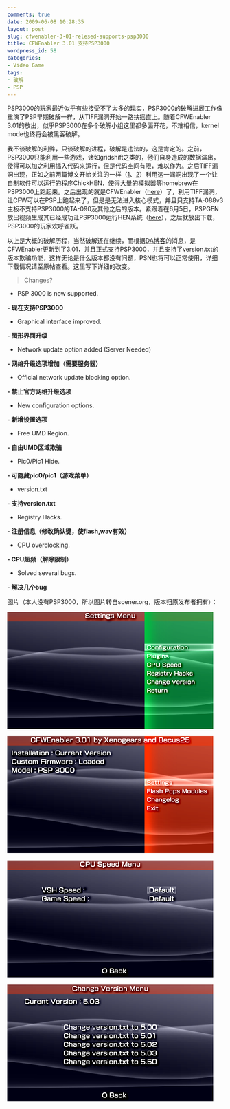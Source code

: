 ```yaml
---
comments: true
date: 2009-06-08 10:28:35
layout: post
slug: cfwenabler-3-01-relesed-supports-psp3000
title: CFWEnabler 3.01 支持PSP3000
wordpress_id: 58
categories:
- Video Game
tags:
- 破解
- PSP
---
```


PSP3000的玩家最近似乎有些接受不了太多的现实，PSP3000的破解进展工作像重演了PSP早期破解一样，从TIFF漏洞开始一路扶摇直上。随着CFWEnabler 3.01的放出，似乎PSP3000在多个破解小组这里都多面开花，不难相信，kernel mode也终将会被黑客破解。




我不谈破解的利弊，只谈破解的进程，破解是违法的，这是肯定的。之前，PSP3000只能利用一些游戏，诸如gridshift之类的，他们自身造成的数据溢出，使得可以加之利用插入代码来运行，但是代码空间有限，难以作为。之后TIFF漏洞出现，正如之前两篇博文开始关注的一样（[1](http://arthraim.cn/post/2009/05/22.html)、[2](http://arthraim.cn/post/2009/05/24.html)）利用这一漏洞出现了一个让自制软件可以运行的程序ChickHEN，使得大量的模拟器等homebrew在PSP3000上跑起来。之后出现的就是CFWEnabler（[here](http://arthraim.cn/post/2009/05/45.html)）了，利用TIFF漏洞，让CFW可以在PSP上跑起来了，但是是无法进入核心模式，并且只支持TA-088v3主板不支持PSP3000的TA-090及其他之后的版本。紧跟着在6月5日，PSPGEN放出视频生成其已经成功让PSP3000运行HEN系统（[here](http://arthraim.cn/post/2009/06/56.html)），之后就放出下载，PSP3000的玩家欢呼雀跃。




以上是大概的破解历程，当然破解还在继续，而根据[DA博客](http://sceners.org/?itemid=117)的消息，是CFWEnabler更新到了3.01，并且正式支持PSP3000，并且支持了version.txt的版本欺骗功能，这样无论是什么版本都没有问题，PSN也将可以正常使用，详细下载情况请至原帖查看。这里写下详细的改变。




>

>
> Changes?

- PSP 3000 is now supported.

**- 现在支持PSP3000**

- Graphical interface improved.

**- 图形界面升级**

- Network update option added (Server Needed)

**- 网络升级选项增加（需要服务器）**

- Official network update blocking option.

**- 禁止官方网络升级选项**

- New configuration options.

**- 新增设置选项**

- Free UMD Region.

**- 自由UMD区域欺骗**

- Pic0/Pic1 Hide.

**- 可隐藏pic0/pic1（游戏菜单）**

- version.txt

**- 支持version.txt**

- Registry Hacks.

**- 注册信息（修改确认键，使flash,wav有效）**

- CPU overclocking.

**- CPU超频（解除限制）**

- Solved several bugs.

**- 解决几个bug**
>
>





图片（本人没有PSP3000，所以图片转自scener.org，版本归原发布者拥有）：




![](/images/uploads/zb/20090608-cfwenabler1.png)




![](/images/uploads/zb/20090608-cfwenabler2.png)




![](/images/uploads/zb/20090608-cfwenabler4.png)




![](/images/uploads/zb/20090608-cfwenabler5.png)






